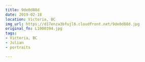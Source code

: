 ```yaml
---
title: 9de0d88d
date: 2019-02-18
location: Victoria, BC
img_url: https://d17enza3bfujl8.cloudfront.net/9de0d88d.jpg
original_fn: L1000394.jpg
tags:
- Victoria, BC
- Julian
- portraits

---
```

